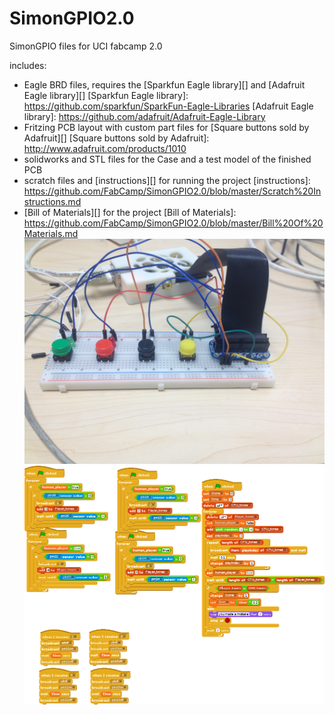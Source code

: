 SimonGPIO2.0
============

SimonGPIO files for UCI fabcamp 2.0

includes:
 - Eagle BRD files, requires the [Sparkfun Eagle library][] and [Adafruit Eagle library][]
[Sparkfun Eagle library]: <https://github.com/sparkfun/SparkFun-Eagle-Libraries>
[Adafruit Eagle library]: <https://github.com/adafruit/Adafruit-Eagle-Library>
 - Fritzing PCB layout with custom part files for [Square buttons sold by Adafruit][]
[Square buttons sold by Adafruit]: <http://www.adafruit.com/products/1010>
 - solidworks and STL files for the Case and a test model of the finished PCB
 - scratch files and [instructions][] for running the project
[instructions]: https://github.com/FabCamp/SimonGPIO2.0/blob/master/Scratch%20Instructions.md
 - [Bill of Materials][] for the project
[Bill of Materials]: https://github.com/FabCamp/SimonGPIO2.0/blob/master/Bill%20Of%20Materials.md
![breadboard](https://raw.githubusercontent.com/FabCamp/SimonGPIO2.0/master/Images/Breadboard.JPG)
![Scratch Code](https://raw.githubusercontent.com/FabCamp/SimonGPIO2.0/master/Images/Scratch.gif)
